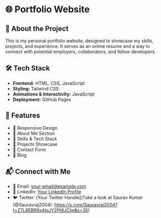 # 🌐 Portfolio Website  

## 🚀 About the Project  
This is my personal portfolio website, designed to showcase my skills, projects, and experience. It serves as an online resume and a way to connect with potential employers, collaborators, and fellow developers.  

## 🛠 Tech Stack  
- **Frontend:** HTML, CSS, JavaScript  
- **Styling:** Tailwind CSS  
- **Animations & Interactivity:** JavaScript  
- **Deployment:** GitHub Pages  

## 📂 Features  
- 📌 Responsive Design  
- 📌 About Me Section  
- 📌 Skills & Tech Stack  
- 📌 Projects Showcase  
- 📌 Contact Form  
- 📌 Blog  
  
## 📬 Connect with Me  
- 📧 Email: your-email@example.com  
- 💼 LinkedIn: [Your LinkedIn Profile](https://www.linkedin.com/in/saurav-kumar-174268298?utm_source=share&utm_campaign=share_via&utm_content=profile&utm_medium=android_app)  
- 🐦 Twitter: [Your Twitter Handle](Take a look at Saurav Kumar (@Sauravraj2004): https://x.com/Sauravraj2004?t=Z7L8EBR9x4biJY2Pt8JCIw&s=35)
